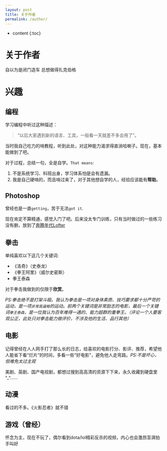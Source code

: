 ```yaml
---
layout: post
title: 关于作者
permalink: /author/
---
```


* content
{:toc}


关于作者
==========

自以为是闭门造车 总想做得扎克伯格


兴趣
==========


编程
----------


学习编程中听过这种描述：
> “以后大家遇到新的语言、工具，一般看一天就差不多会用了”。

当时我自己吃力的啃教程，听到此处，对这种能力渴求得直淌哈喇子。现在，基本能做到了吧。

对于过程，总结一句，全是自学。`That means`:


1. 不是系统学习、科班出身，学习体系怕是会有遗漏。
2. 我是自己硬啃的，而且啃过来了，对于其他想自学的人，经验应该能有**帮助**。

Photoshop
----------


曾经也是一直`getting`，苦于无法`got it`.

现在肯定不算精通，感觉入门了吧。后来没太专门训练，只有当时做过的一些练习没有删，放到了[奔腾年代Lofter](http://myladyjava.lofter.com/)

拳击
----------


单纯喜欢以下这几个关键词:


- 《洛奇》（史泰龙）
- 《拳王阿里》（威尔史密斯）
- 拳王泰森

对于拳击我做到的仅限于**欣赏**。

*PS:拳击绝不是打架斗殴。我认为拳击是一项对身体素质、技巧要求都十分严苛的运动，是一项`非常高逼格`的运动。前两个关键词是非常励志的电影，最后一个关键词`拳王泰森`，是一位我认为百年难得一遇的、能力超群的重拳王。（评论一个人要客观公正，此处只对拳击能力做评价，不涉及他的生活、品行其他）*

电影
----------


记得曾经在人人网手打了那么长的日志，给喜欢的电影打分、影评、推荐，希望他人能省下看“烂片”的时间，多看一些“好电影”，避免他人走弯路。*PS:不是坏心，但难免太过主观*

美剧、英剧、国产电视剧，都想过搜到高高清的资源下下来，永久收藏到硬盘里^_^……

动漫
----------


看过的不多。《火影忍者》就不错

游戏（曾经）
----------

怀念为主，现在不玩了，偶尔看到dota/lol精彩反杀的视频，内心也会激昂澎湃拍手叫好
